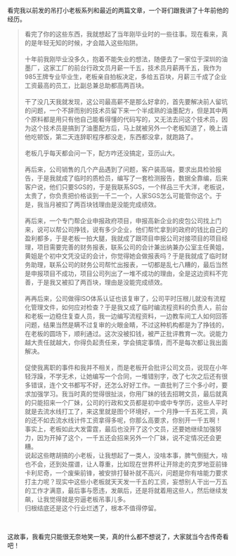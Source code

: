 <p>看完我以前发的吊打小老板系列和最近的两篇文章，一个哥们跟我讲了十年前他的经历。</p><blockquote>看完了你的这些东西，我就想起了当年刚毕业时的一些往事。现在看来，真的是年轻无知的时候，才会踏入这些陷阱。<br/><br/>十年前我刚毕业没多久，抱着不能失业的想法，随便去了一家位于深圳的油墨厂，这家工厂的前台行政文员月薪一千五，技术员月薪两千五，我作为985王牌专业毕业生，老板亲自拍板决定，多给五百块，月薪三千成了企业工资最高的员工，比副总兼总助都高两百块。<br/><br/>干了没几天我就发现，这公司最高薪不是那么好拿的，首先要解决前人留坑的问题，一个不辞而别的技术员留下来一个半成熟的油墨配方，但是其中两个原料都是用只有他自己能看得懂的代码写的，又无法去问这个技术员，因为这个技术员是搞到了油墨配方后，马上就被另外一个老板知道了，晚上请他吃顿饭，第二天连辞职程序都没走，东西都没拿，就跑路了。<br/><br/>老板几乎每天都会问一下，配方咋还没搞定，亚历山大。<br/><br/>再后来，公司销售的几个产品遇到了问题，客户装高端，要求出具检验报告，于是我就成了临时的质检员，编写了一套检测报告，数据全靠编，后来客户说，他们只要SGS的，于是我联系SGS，一个样品三千大洋，老板说，太贵了，你负责把价格谈到一千二一个，人家SGS怎么可能管你这个。于是，我当月被扣了两百块钱理由是没能完成绩效。<br/><br/>再后来，一个专门帮企业申报政府项目，申报高新企业的皮包公司找上门来，说可以帮公司挣钱，说有多少企业，他们帮忙拿到的政府的钱比自己的盈利都多，于是老板一拍大腿，我就成了跟项目申报公司对接项目的项目经理，项目需要完善的财务报表，联系公司的会计兼出纳兼办公室主任黄姐，黄姐是个初中文凭没证的会计，你觉得她会做报表吗？于是我就成了临时财务助理，联系公司的财务公司帮忙出报表，一切都是乱七八糟的，最后当然是申报项目不成功，项目公司列出了一堆不成功的理由，全是这边资料不完善，于是我又被扣了两百块，理由是没能完成绩效。<br/><br/>再再后来，公司做得ISO体系认证也该复审了，公司平时压根儿就没有流程化管理文件，如何应对检查？于是我又成了临时编流程资料的负责人，前台和老板一边稳住复查人员，我一边编写流程资料，一边教车间工人如何回答问题，结果当然是瞒不过复审的火眼金睛，不过这种机构都是为了挣钱的，在老板的圆场下，顺利通过。这次没被扣钱，被严正批评教育一次。说能力越大责任就越大，你得负起责任来，学会搞定事情，而不是每次都让我出面解决。<br/><br/>促使我离职的事件和我并不相关，而是老板开会批评公司文员，说现在小年轻浮躁，不学无术，让她编写一个合同，一堆错别字，改了七次之后还有很多错误，连个文书都写不好，还怎么好好工作。一直批判了三个多小时，要求加强学习。我当时真的觉得很扯淡，你用厂妹的钱去招聘文员，最后就真的只能招来一个厂妹，公司的行政和文员都是初中或中专学历，这些人平时就是去流水线打工了，来这里就是图个环境好，一个月挣一千五死工资，真的还不如去流水线计件工资拿得多呢，你那么高要求，你别开一千五啊！<br/>事实上，老板如此大发雷霆，最后也没开了这个文员，还要她继续加强努力，因为开掉了这个，一千五还会招来另外一个厂妹，说不定情况还会更糟。<br/>说起这些瞎胡搞的小老板，让我想起了一类人，没啥本事，脾气倒挺大，啥也不会，还到处摆谱，让人尊重，比如现在世界杯让开除走的克罗地亚前锋卡利尼奇，一个废柴前锋，被安排打替补就不高兴，问题是你有啥能力要求打主力呢？现实中这些小老板就天天发一千五的工资，妄想别人干出一万五的工作才满意，最后事与愿违，发飙后，还是将就着用这些人，然后继续发飙，让我觉得就是穷逼老板吊事儿多。<br/>归根结底还是这个行业烂透了，根本不值得停留。</blockquote><p class="ztext-empty-paragraph"><br/></p><p>这故事，我看完只能很无奈地笑一笑，真的什么都不想说了，大家就当今古传奇看吧！</p>